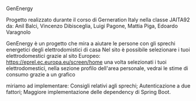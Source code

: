 GenEnergy

Progetto realizzato durante il corso di Gerneration Italy nella classe JAITA92 da: Anil Balci, Vincenzo Dibisceglia, Luigi Pagone, Mattia Piga, Edoardo Varagnolo

GenEnergy è un progetto che mira a aiutare le persone con gli sprechi energetici degli elettrodomistici di casa
Nel sito è possibile selezionare i tuoi elettrodomestici grazie al sito Europeo:  https://eprel.ec.europa.eu/screen/home
una volta selezionati i tuoi elettrodomestici, nella sezione profilo dell'area personale, vedrai le stime di consumo grazie a un grafico

miriamo ad implementare: 
Consigli relativi agli sprechi;
Autenticazione a due fattori;
Maggiore implementazione delle dependency di Spring Boot.

